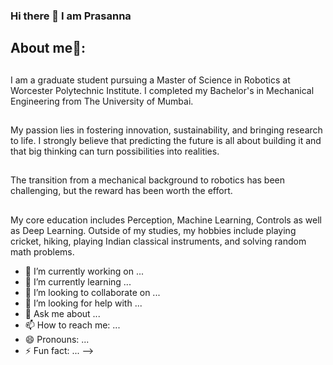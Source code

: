 ### Hi there 👋 I am Prasanna 
### <h2> About me:man::</h2> ###

##
I am a graduate student pursuing a Master of Science in Robotics at Worcester Polytechnic Institute. I completed my Bachelor's in Mechanical Engineering from The University of Mumbai.
##
My passion lies in fostering innovation, sustainability, and bringing research to life. I strongly believe that predicting the future is all about building it and that big thinking can turn possibilities into realities.
##
The transition from a mechanical background to robotics has been challenging, but the reward has been worth the effort.
##
My core education includes Perception, Machine Learning, Controls as well as Deep Learning. 
Outside of my studies, my hobbies include playing cricket, hiking, playing Indian classical instruments, and solving random math problems.    

- 🔭 I’m currently working on ...
- 🌱 I’m currently learning ...
- 👯 I’m looking to collaborate on ...
- 🤔 I’m looking for help with ...
- 💬 Ask me about ...
- 📫 How to reach me: ...
- 😄 Pronouns: ...
- ⚡ Fun fact: ...
-->
